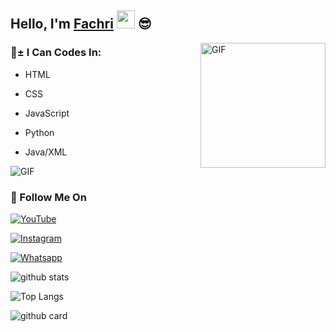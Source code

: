 ## Hello, I'm [Fachri](https://instagram.com/Itsfchri15_) <img src="https://github.com/TheDudeThatCode/TheDudeThatCode/blob/master/Assets/happy.gif" width="29px"> :sunglasses:

<img align="right" alt="GIF" height="200px" src="https://media.giphy.com/media/9C1nyePnovqlpEYFMD/source.gif" />

### 🙏± I Can Codes In:

  - HTML

  - CSS

  - JavaScript

  - Python

  - Java/XML



<img align="center" fit="fill" alt="GIF" src="https://media.giphy.com/media/836HiJc7pgzy8iNXCn/giphy.gif" />

### 🙏 Follow Me On

<a href="https://youtube.com/c/xFachriOFFICIAL" target="_blank"><img src="https://img.shields.io/badge/YouTube-%231877F2.svg?&style=flat-square&logo=YouTube&logoColor=white" alt="YouTube"></a>

<a href="https://www.instagram.com/Itsfchri15_" target="_blank"><img src="https://img.shields.io/badge/Instagram-%23E4405F.svg?&style=flat-square&logo=instagram&logoColor=white" alt="Instagram"></a>

<a href="https://wa.me/6289643739077" target="_blank"><img src="https://img.shields.io/badge/Whatsapp-%808080.svg?&style=flat-square&logo=Whatsapp&logoColor=white" alt="Whatsapp"></a>

![github stats](https://github-readme-stats.vercel.app/api?username=FachriAs&show_icons=true&theme=radical)

![Top Langs](https://github-readme-stats.vercel.app/api/top-langs/?username=FachriAs&theme=buefy)

![github card](https://github-readme-stats.vercel.app/api/pin/?username=FachriAs&repo=personal-api&theme=dark)


















